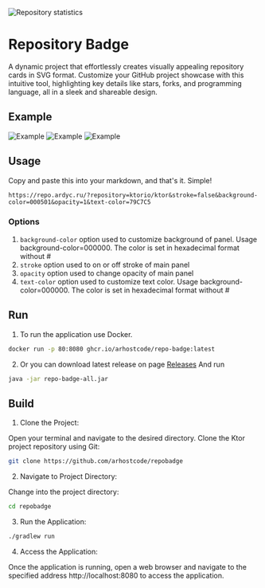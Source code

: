 ![Repository statistics](https://repo.ardyc.ru/?repository=arhostcode/repobadge&stroke=false&background-color=000501&opacity=1&text-color=79C7C5)

# Repository Badge
A dynamic project that effortlessly creates visually appealing repository cards in SVG format. Customize your GitHub project showcase with this intuitive tool, highlighting key details like stars, forks, and programming language, all in a sleek and shareable design.

## Example
![Example](https://repo.ardyc.ru/?repository=ktorio/ktor&stroke=false&background-color=0D1321&opacity=1&text-color=FFEDDF)
![Example](https://repo.ardyc.ru/?repository=JetBrains/kotlin&stroke=false&background-color=360568&opacity=1&text-color=A5E6BA)
![Example](https://repo.ardyc.ru/?repository=TheAlgorithms/Java&stroke=false&background-color=FFFFFF&opacity=1&text-color=000000)

## Usage
Copy and paste this into your markdown, and that's it. Simple!
```
https://repo.ardyc.ru/?repository=ktorio/ktor&stroke=false&background-color=000501&opacity=1&text-color=79C7C5
```

### Options
1. `background-color` option used to customize background of panel. Usage background-color=000000. The color is set in hexadecimal format without #
2. `stroke` option used to on or off stroke of main panel
3. `opacity` option used to change opacity of main panel
4. `text-color` option used to customize text color. Usage background-color=000000. The color is set in hexadecimal format without #

## Run

1. To run the application use Docker.

```bash
docker run -p 80:8080 ghcr.io/arhostcode/repo-badge:latest
````

2. Or you can download latest release on page [Releases](https://github.com/arhostcode/repobadge/releases)
And run
```bash
java -jar repo-badge-all.jar
```

## Build

1. Clone the Project:

Open your terminal and navigate to the desired directory. Clone the Ktor project repository using Git:

```bash
git clone https://github.com/arhostcode/repobadge
```

2. Navigate to Project Directory:

Change into the project directory:

```bash
cd repobadge
```

3. Run the Application:

```bash
./gradlew run
```

4. Access the Application:

Once the application is running, open a web browser and navigate to the specified address http://localhost:8080 to access the application.
